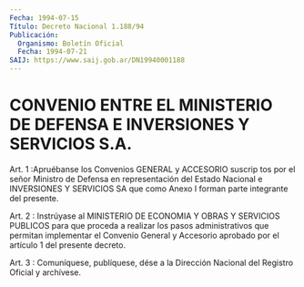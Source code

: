```yaml
---
Fecha: 1994-07-15
Título: Decreto Nacional 1.188/94
Publicación:
  Organismo: Boletín Oficial
  Fecha: 1994-07-21
SAIJ: https://www.saij.gob.ar/DN19940001188
---
```

# CONVENIO ENTRE EL MINISTERIO DE DEFENSA E INVERSIONES Y SERVICIOS S.A.

<a id="1"></a>
Art.  1  :Apruébanse los Convenios GENERAL y ACCESORIO suscrip tos por el señor  Ministro  de Defensa en representación del Estado Nacional e INVERSIONES Y SERVICIOS  SA  que  como  Anexo  I  forman parte integrante del presente.

<a id="2"></a>
Art.  2  :  Instrúyase  al  MINISTERIO  DE  ECONOMIA Y OBRAS Y SERVICIOS   PUBLICOS  para  que  proceda  a  realizar  los    pasos administrativos  que  permitan  implementar  el  Convenio General y Accesorio  aprobado  por  el  artículo  1  del  presente   decreto.

<a id="3"></a>
Art. 3 : Comuníquese, publíquese, dése a la Dirección Nacional del Registro Oficial y archívese.